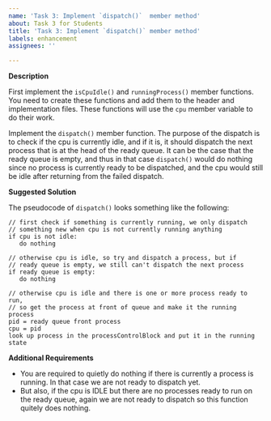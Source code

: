 ```yaml
---
name: 'Task 3: Implement `dispatch()`  member method'
about: Task 3 for Students
title: 'Task 3: Implement `dispatch()` member method'
labels: enhancement
assignees: ''

---
```


**Description**

First implement the `isCpuIdle()` and `runningProcess()` member functions.  You
need to create these functions and add them to the header and implementation files.
These functions will use the `cpu` member variable to do their work.

Implement the `dispatch()` member function.  The purpose of the dispatch is
to check if the cpu is currently idle, and if it is, it should dispatch the
next process that is at the head of the ready queue.  It can be the case that
the ready queue is empty, and thus in that case `dispatch()` would do nothing
since no process is currently ready to be dispatched, and the cpu would still be
idle after returning from the failed dispatch.

**Suggested Solution**

The pseudocode of `dispatch()` looks something like the following:

```
// first check if something is currently running, we only dispatch
// something new when cpu is not currently running anything
if cpu is not idle:
   do nothing

// otherwise cpu is idle, so try and dispatch a process, but if
// ready queue is empty, we still can't dispatch the next process
if ready queue is empty:
   do nothing
   
// otherwise cpu is idle and there is one or more process ready to run,
// so get the process at front of queue and make it the running process
pid = ready queue front process
cpu = pid
look up process in the processControlBlock and put it in the running state
```


**Additional Requirements**

- You are required to quietly do nothing if there is currently a process is running.
  In that case we are not ready to dispatch yet.
- But also, if the cpu is IDLE but there are no processes ready to run on the ready queue,
  again we are not ready to dispatch so this function quitely does nothing.

